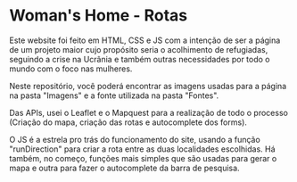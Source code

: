 # Woman's Home - Rotas

Este website foi feito em HTML, CSS e JS com a intenção de ser a página de um projeto maior cujo propósito seria o acolhimento de refugiadas, seguindo a crise na Ucrânia e também outras necessidades por todo o mundo com o foco nas mulheres.

Neste repositório, você poderá encontrar as imagens usadas para a página na pasta "Imagens" e a fonte utilizada na pasta "Fontes". 

Das APIs, usei o Leaflet e o Mapquest para a realização de todo o processo (Criação do mapa, criação das rotas e autocomplete dos forms).

O JS é a estrela pro trás do funcionamento do site, usando a função "runDirection" para criar a rota entre as duas localidades escolhidas. Há também, no começo, funções mais simples que são usadas para gerar o mapa e outra para fazer o autocomplete da barra de pesquisa.
